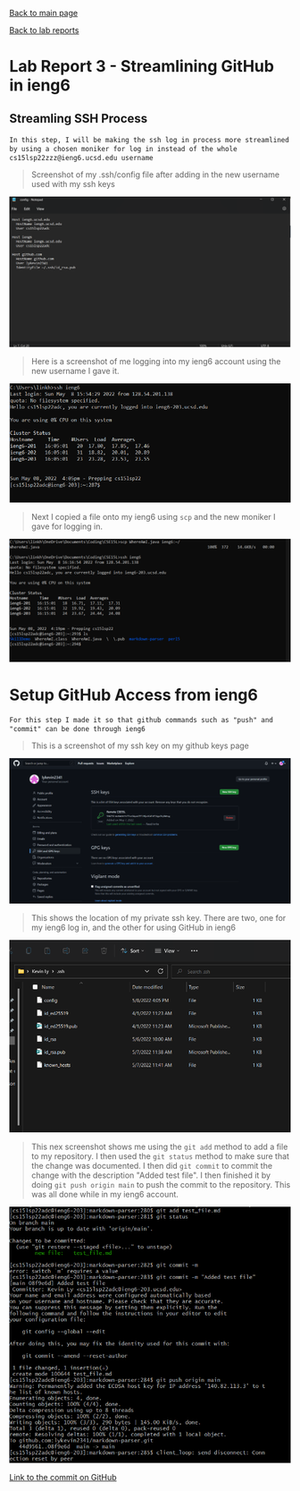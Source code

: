 [Back to main page](https://lykevin2341.github.io/cse15l-lab-reports/index.html)

[Back to lab reports](https://lykevin2341.github.io/cse15l-lab-reports/LabReports.html)

# Lab Report 3 - Streamlining GitHub in ieng6

## Streamling SSH Process
```
In this step, I will be making the ssh log in process more streamlined by using a chosen moniker for log in instead of the whole cs15lsp22zzz@ieng6.ucsd.edu username
```

>Screenshot of my .ssh/config file after adding in the new username used with my ssh keys

![image](Lab3Images/streamline%20ssh%20config%20file.png)


>Here is a screenshot of me logging into my ieng6 account using the new username I gave it.

![image](Lab3Images/ssh%20shortcut.png)


>Next I copied a file onto my ieng6 using `scp` and the new moniker I gave for logging in.

![image](Lab3Images/SCP%20with%20ieng6.png)


# Setup GitHub Access from ieng6

```
For this step I made it so that github commands such as "push" and "commit" can be done through ieng6
```

>This is a screenshot of my ssh key on my github keys page

![image](Lab3Images/ssh%20keys.png)

>This shows the location of my private ssh key. There are two, one for my ieng6 log in, and the other for using GitHub in ieng6

![images](Lab3Images/ssh%20key%20location.png)

>This nex screenshot shows me using the `git add` method to add a file to my repository. I then used the `git status` method to make sure that the change was documented. I then did `git commit` to commit the change with the description "Added test file". I then finished it by doing `git push origin main` to push the commit to the repository. This was all done while in my ieng6 account.

![images](Lab3Images/git%20push%20and%20commit.png)

[Link to the commit on GitHub](https://github.com/lykevin2341/markdown-parser/commit/08f9e6d9e8198e002b7a7fcb66dadbe3f17ad11a)

## 